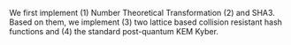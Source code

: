We first implement (1) Number Theoretical Transformation (2) and SHA3. Based on them, we implement (3) two lattice based collision resistant hash functions and (4) the standard post-quantum KEM Kyber.